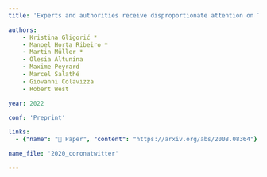 ```yaml
---
title: 'Experts and authorities receive disproportionate attention on Twitter during the COVID-19 crisis'

authors:
    - Kristina Gligorić *
    - Manoel Horta Ribeiro *
    - Martin Müller *
    - Olesia Altunina
    - Maxime Peyrard 
    - Marcel Salathé
    - Giovanni Colavizza
    - Robert West

year: 2022

conf: 'Preprint'

links:
  - {"name": "📜 Paper", "content": "https://arxiv.org/abs/2008.08364"}

name_file: '2020_coronatwitter'

---
```

